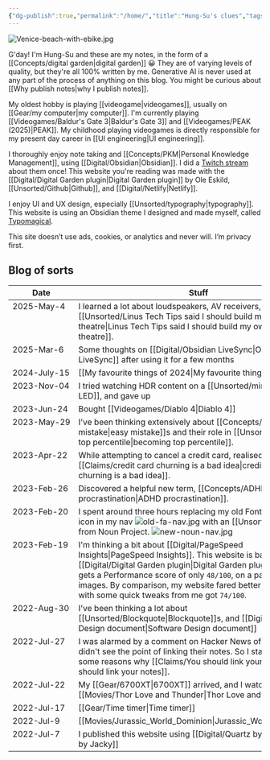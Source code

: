 ```yaml
---
{"dg-publish":true,"permalink":"/home/","title":"Hung-Su's clues","tags":["gardenEntry"],"updated":"2025-08-05T20:43:14.789-07:00"}
---
```



![Venice-beach-with-ebike.jpg](/img/user/Embeds/Venice-beach-with-ebike.jpg)

G'day! I'm Hung-Su and these are my notes, in the form of a [[Concepts/digital garden\|digital garden]] 😀 They are of varying levels of quality, but they're all 100% written by me. Generative AI is never used at any part of the process of anything on this blog. You might be curious about [[Why publish notes\|why I publish notes]].

My oldest hobby is playing [[videogame\|videogames]], usually on [[Gear/my computer\|my computer]]. I'm currently playing [[Videogames/Baldur's Gate 3\|Baldur's Gate 3]] and [[Videogames/PEAK (2025)\|PEAK]]. My childhood playing videogames is directly responsible for my present day career in [[UI engineering\|UI engineering]].

I thoroughly enjoy note taking and [[Concepts/PKM\|Personal Knowledge Management]], using [[Digital/Obsidian\|Obsidian]]. I did a [Twitch stream](https://www.youtube.com/watch?v=jASsctBxZk4) about them once! This website you're reading was made with the [[Digital/Digital Garden plugin\|Digital Garden plugin]] by Ole Eskild, [[Unsorted/Github\|Github]], and [[Digital/Netlify\|Netlify]]. 

I enjoy UI and UX design, especially [[Unsorted/typography\|typography]]. This website is using an Obsidian theme I designed and made myself, called [Typomagical](https://github.com/hungsu/typomagical-obsidian).

This site doesn’t use ads, cookies, or analytics and never will. I’m privacy first.

## Blog of sorts

<style>table tbody td:first-child{white-space:nowrap;vertical-align: baseline;}</style>

| Date         | Stuff                                                                                                                                                                                                                                                                               |
| ------------ | ----------------------------------------------------------------------------------------------------------------------------------------------------------------------------------------------------------------------------------------------------------------------------------- |
| 2025-May-4   | I learned a lot about loudspeakers, AV receivers, in my journey: [[Unsorted/Linus Tech Tips said I should build my own home theatre\|Linus Tech Tips said I should build my own home theatre]].                                                                                                                                                       |
| 2025-Mar-6   | Some thoughts on [[Digital/Obsidian LiveSync\|Obsidian LiveSync]] after using it for a few months                                                                                                                                                                                                              |
| 2024-July-15 | [[My favourite things of 2024\|My favourite things of 2024]]                                                                                                                                                                                                                                                     |
| 2023-Nov-04  | I tried watching HDR content on a [[Unsorted/mini LED\|mini LED]], and gave up                                                                                                                                                                                                                         |
| 2023-Jun-24  | Bought [[Videogames/Diablo 4\|Diablo 4]]                                                                                                                                                                                                                                                                 |
| 2023-May-29  | I've been thinking extensively about [[Concepts/easy mistake\|easy mistake]]s and their role in [[Unsorted/becoming top percentile\|becoming top percentile]].                                                                                                                                                                               |
| 2023-Apr-22  | While attempting to cancel a credit card, realised that [[Claims/credit card churning is a bad idea\|credit card churning is a bad idea]].                                                                                                                                                                                     |
| 2023-Feb-26  | Discovered a helpful new term, [[Concepts/ADHD procrastination\|ADHD procrastination]].                                                                                                                                                                                                                            |
| 2023-Feb-20  | I spent around three hours replacing my old Font Awesome icon in my nav ![old-fa-nav.jpg](/img/user/Embeds/old-fa-nav.jpg) with an [[Unsorted/SVG\|SVG]] from Noun Project. ![new-noun-nav.jpg](/img/user/Embeds/new-noun-nav.jpg)                                                                                                                                |
| 2023-Feb-19  | I'm thinking a bit about [[Digital/PageSpeed Insights\|PageSpeed Insights]]. This website is based on [[Digital/Digital Garden plugin\|Digital Garden plugin]] which gets a Performance score of only `48/100`, on a page with no images. By comparison, my website fared better at `69/100`, and with some quick tweaks from me got `74/100`. |
| 2022-Aug-30  | I've been thinking a lot about [[Unsorted/Blockquote\|Blockquote]]s, and [[Digital/Software Design document\|Software Design document]]                                                                                                                                                                                                    |
| 2022-Jul-27  | I was alarmed by a comment on Hacker News of a person who didn't see the point of linking their notes. So I started writing some reasons why [[Claims/You should link your notes\|You should link your notes]].                                                                                                        |
| 2022-Jul-22  | My [[Gear/6700XT\|6700XT]] arrived, and I watched [[Movies/Thor Love and Thunder\|Thor Love and Thunder]]                                                                                                                                                                                                                      |
| 2022-Jul-17  | [[Gear/Time timer\|Time timer]]                                                                                                                                                                                                                                                                      |
| 2022-Jul-9   | [[Movies/Jurassic_World_Dominion\|Jurassic_World_Dominion]]                                                                                                                                                                                                                                                         |
| 2022-Jul-7   | I published this website using [[Digital/Quartz by Jacky\|Quartz by Jacky]]                                                                                                                                                                                                                                  |
